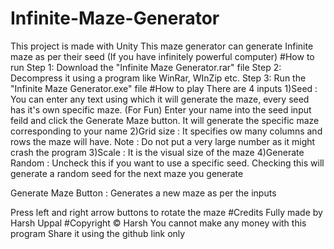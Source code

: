 # Infinite-Maze-Generator
This project is made with Unity
This maze generator can generate Infinite maze as per their seed (If you have infinitely powerful computer)
#How to run
Step 1: Download the "Infinite Maze Generator.rar" file
Step 2: Decompress it using a program like WinRar, WInZip etc.
Step 3: Run the "Infinite Maze Generator.exe" file
#How to play
There are 4 inputs
1)Seed : You can enter any text using which it will generate the maze, every seed has it's own specific maze.
(For Fun) Enter your name into the seed input feild and click the Generate Maze button. It will generate the specific maze corresponding to your name
2)Grid size : It specifies ow many columns and rows the maze will have.
Note : Do not put a very large number as it might crash the program
3)Scale : It is the visual size of the maze
4)Generate Random : Uncheck this if you want to use a specific seed. Checking this will generate a random seed for the next maze you generate

Generate Maze Button : Generates a new maze as per the inputs

Press left and right arrow buttons to rotate the maze
#Credits
Fully made by Harsh Uppal
#Copyright © Harsh
You cannot make any money with this program
Share it using the github link only
